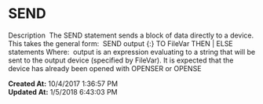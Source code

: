 # SEND

Description  The SEND statement sends a block of data directly to a device. This takes the general form:  SEND output {:} TO FileVar THEN | ELSE statements Where:  output is an expression evaluating to a string that will be sent to the output device (specified by FileVar). It is expected that the device has already been opened with OPENSER or OPENSE  

**Created At:** 10/4/2017 1:36:57 PM  
**Updated At:** 1/5/2018 6:43:03 PM  

